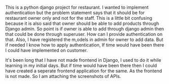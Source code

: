 This is a python django project for restaurant. I wanted to implement authentication but the problem statement says that it should be for restaurant owner only and not for the staff. This is a little bit confusing because it is also said that owner should be able to add products through Django admin.
So point is if owner is able to add through django admin then that could be done through superuser. How can I provide authentication on that. Also, I have registered the m,odels in admin for owner to add data.
But if needed I know how to apply authentication, If time would have been there I could have implemented on customer.

It's been long that I have not made frontend in Django, I used to do it while learning in my initial days. But if time would have been there then I could have created a seperate frontend application for the same.
As the frontend is not made. So I am attaching the screenshots of APIs.
